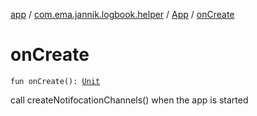 [app](../../index.md) / [com.ema.jannik.logbook.helper](../index.md) / [App](index.md) / [onCreate](./on-create.md)

# onCreate

`fun onCreate(): `[`Unit`](https://kotlinlang.org/api/latest/jvm/stdlib/kotlin/-unit/index.html)

call  createNotifocationChannels() when the app is started

